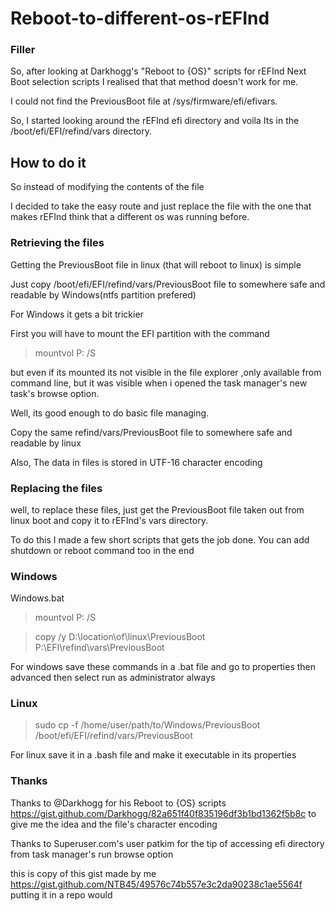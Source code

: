 # Reboot-to-different-os-rEFInd

### Filler
So, after looking at Darkhogg's "Reboot to {OS}" scripts for rEFInd Next Boot selection scripts I realised that that method doesn't work for me.

I could not find the PreviousBoot file at /sys/firmware/efi/efivars.

So, I started looking around the rEFInd efi directory and voila Its in the /boot/efi/EFI/refind/vars directory.

## How to do it

So instead of modifying the contents of the file 

I decided to take the easy route and just replace the file with the one that makes rEFInd think that a different os was running before.

### Retrieving the files

Getting the PreviousBoot file in linux (that will reboot to linux) is simple

Just copy /boot/efi/EFI/refind/vars/PreviousBoot file to somewhere safe and readable by Windows(ntfs partition prefered)

For Windows it gets a bit trickier 

First you will have to mount the EFI partition with the command 

> mountvol P: /S

but even if its mounted its not visible in the file explorer ,only available from command line, but it was visible when i opened the task manager's new task's browse option.

Well, its good enough to do basic file managing.

Copy the same refind/vars/PreviousBoot file to somewhere safe and readable by linux

Also, The data in files is stored in UTF-16 character encoding

### Replacing the files
well, to replace these files, just get the PreviousBoot file taken out from linux boot and copy it to rEFInd's vars directory.

To do this I made a few short scripts that gets the job done. You can add shutdown or reboot command too in the end

### Windows
Windows.bat
>mountvol P: /S

>copy /y D:\location\of\linux\PreviousBoot P:\EFI\refind\vars\PreviousBoot

For windows save these commands in a .bat file and go to properties then advanced then select run as administrator always

### Linux

>sudo cp -f /home/user/path/to/Windows/PreviousBoot /boot/efi/EFI/refind/vars/PreviousBoot

For linux save it in a .bash file and make it executable in its properties

### Thanks
Thanks to @Darkhogg for his Reboot to {OS} scripts https://gist.github.com/Darkhogg/82a651f40f835196df3b1bd1362f5b8c to give me the idea and the file's character encoding

Thanks to Superuser.com's user patkim for the tip of accessing efi directory from task manager's run browse option

this is copy of this gist made by me https://gist.github.com/NTB45/49576c74b557e3c2da90238c1ae5564f
putting it in a repo would
